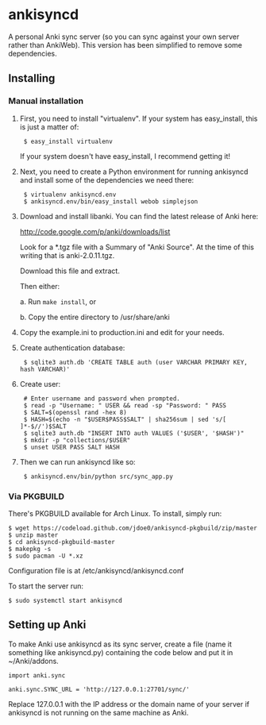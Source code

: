 ankisyncd
=========

A personal Anki sync server (so you can sync against your own server rather than
AnkiWeb). This version has been simplified to remove some dependencies.

Installing
----------

### Manual installation

1. First, you need to install "virtualenv".  If your system has easy_install,
this is just a matter of:

        $ easy_install virtualenv

    If your system doesn't have easy_install, I recommend getting it!

2. Next, you need to create a Python environment for running ankisyncd and
install some of the dependencies we need there:

        $ virtualenv ankisyncd.env
        $ ankisyncd.env/bin/easy_install webob simplejson

3. Download and install libanki.  You can find the latest release of Anki here:

    http://code.google.com/p/anki/downloads/list

    Look for a *.tgz file with a Summary of "Anki Source".  At the time of this
    writing that is anki-2.0.11.tgz.

    Download this file and extract.

    Then either:

    a. Run ```make install```, or

    b. Copy the entire directory to /usr/share/anki

4. Copy the example.ini to production.ini and edit for your needs.

5. Create authentication database:

        $ sqlite3 auth.db 'CREATE TABLE auth (user VARCHAR PRIMARY KEY, hash VARCHAR)'

6. Create user:

        # Enter username and password when prompted.
        $ read -p "Username: " USER && read -sp "Password: " PASS
        $ SALT=$(openssl rand -hex 8)
        $ HASH=$(echo -n "$USER$PASS$SALT" | sha256sum | sed 's/[ ]*-$//')$SALT
        $ sqlite3 auth.db "INSERT INTO auth VALUES ('$USER', '$HASH')"
        $ mkdir -p "collections/$USER"
        $ unset USER PASS SALT HASH

7. Then we can run ankisyncd like so:

        $ ankisyncd.env/bin/python src/sync_app.py

### Via PKGBUILD

There's PKGBUILD available for Arch Linux. To install, simply run:

    $ wget https://codeload.github.com/jdoe0/ankisyncd-pkgbuild/zip/master
    $ unzip master
    $ cd ankisyncd-pkgbuild-master
    $ makepkg -s
    $ sudo pacman -U *.xz

Configuration file is at /etc/ankisyncd/ankisyncd.conf

To start the server run:

    $ sudo systemctl start ankisyncd

Setting up Anki
---------------

To make Anki use ankisyncd as its sync server, create a file (name it something
like ankisyncd.py) containing the code below and put it in ~/Anki/addons.

    import anki.sync

    anki.sync.SYNC_URL = 'http://127.0.0.1:27701/sync/'

Replace 127.0.0.1 with the IP address or the domain name of your server if
ankisyncd is not running on the same machine as Anki.
